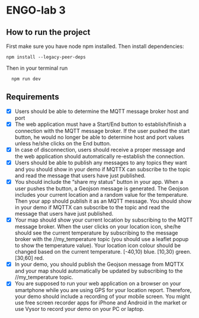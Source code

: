 # ENGO-lab 3

## How to run the project

First make sure you have node npm installed. Then install dependencies:

```terminal
npm install --legacy-peer-deps
```

Then in your terminal run

```terminal
  npm run dev
```

## Requirements

- [x] Users should be able to determine the MQTT message broker host and port
- [x] The web application must have a Start/End button to establish/finish a connection with the MQTT message broker. If the user pushed the start button, he would no longer be able to determine host and port values unless he/she clicks on the End button.
- [x] In case of disconnection, users should receive a proper message and the web application should automatically re-establish the connection.
- [x] Users should be able to publish any messages to any topics they want and you should show in your demo if MQTTX can subscribe to the topic and read the message that users have just published.
- [x] You should include the “share my status” button in your app. When a user pushes the button, a Geojson message is generated. The Geojson includes your current location and a random value for the temperature. Then your app should publish it as an MQTT message. You should show in your demo if MQTTX can subscribe to the topic and read the message that users have just published.
- [x] Your map should show your current location by subscribing to the MQTT message broker. When the user clicks on your location icon, she/he should see the current temperature by subscribing to the message broker with the <your course code>/<your name>/my_temperature topic (you should use a leaflet popup to show the temperature value). Your location icon colour should be changed based on the current temperature. [-40,10) blue. [10,30) green. [30,60] red.
- [x] In your demo, you should publish the Geojson message from MQTTX and your map should automatically be updated by subscribing to the <your course code>/<your name>/my_temperature topic.
- [x] You are supposed to run your web application on a browser on your smartphone while you are using GPS for your location report. Therefore, your demo should include a recording of your mobile screen. You might use free screen recorder apps for iPhone and Android in the market or use Vysor to record your demo on your PC or laptop.
